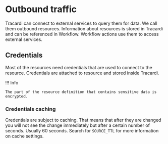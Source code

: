 # Outbound traffic

Tracardi can connect to external services to query them for data. We call them outbound resources.
Information about resources is stored in Tracardi and can be referenced in Workflow. Workflow actions use them to
access external services.

## Credentials

Most of the resources need credentials that are used to connect to the resource. Credentials are attached to resource
and stored inside Tracardi.

!!! Info

    The part of the resource definition that contains sensitive data is encrypted. 

### Credentials caching

Credentials are subject to caching. That means that after they are changed you will not see the change immediately but
after a certain number of seconds. Usually 60 seconds. Search for `SOURCE_TTL` for more information on cache settings.